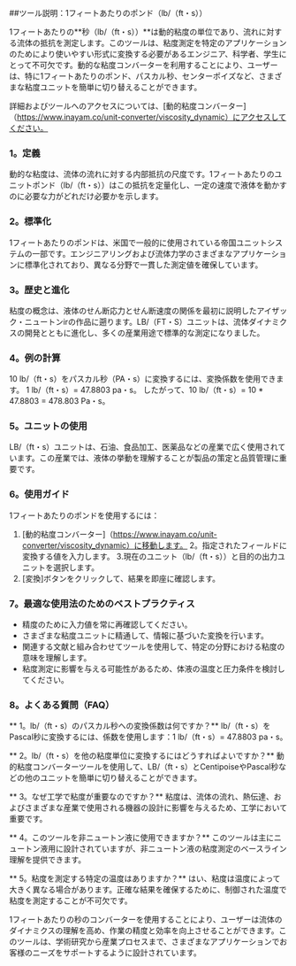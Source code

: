 ##ツール説明：1フィートあたりのポンド（lb/（ft・s））

1フィートあたりの**秒（lb/（ft・s））**は動的粘度の単位であり、流れに対する流体の抵抗を測定します。このツールは、粘度測定を特定のアプリケーションのためにより使いやすい形式に変換する必要があるエンジニア、科学者、学生にとって不可欠です。動的な粘度コンバーターを利用することにより、ユーザーは、特に1フィートあたりのポンド、パスカル秒、センターポイズなど、さまざまな粘度ユニットを簡単に切り替えることができます。

詳細およびツールへのアクセスについては、[動的粘度コンバーター]（https://www.inayam.co/unit-converter/viscosity_dynamic）にアクセスしてください。

### 1。定義
動的な粘度は、流体の流れに対する内部抵抗の尺度です。1フィートあたりのユニットポンド（lb/（ft・s））はこの抵抗を定量化し、一定の速度で液体を動かすのに必要な力がどれだけ必要かを示します。

### 2。標準化
1フィートあたりのポンドは、米国で一般的に使用されている帝国ユニットシステムの一部です。エンジニアリングおよび流体力学のさまざまなアプリケーションに標準化されており、異なる分野で一貫した測定値を確保しています。

### 3。歴史と進化
粘度の概念は、液体のせん断応力とせん断速度の関係を最初に説明したアイザック・ニュートンirの作品に遡ります。LB/（FT・S）ユニットは、流体ダイナミクスの開発とともに進化し、多くの産業用途で標準的な測定になりました。

### 4。例の計算
10 lb/（ft・s）をパスカル秒（PA・s）に変換するには、変換係数を使用できます。
1 lb/（ft・s）= 47.8803 pa・s。
したがって、10 lb/（ft・s）= 10 * 47.8803 = 478.803 Pa・s。

### 5。ユニットの使用
LB/（ft・s）ユニットは、石油、食品加工、医薬品などの産業で広く使用されています。この産業では、液体の挙動を理解することが製品の策定と品質管理に重要です。

### 6。使用ガイド
1フィートあたりのポンドを使用するには：
1. [動的粘度コンバーター]（https://www.inayam.co/unit-converter/viscosity_dynamic）に移動します。
2。指定されたフィールドに変換する値を入力します。
3.現在のユニット（lb/（ft・s））と目的の出力ユニットを選択します。
4. [変換]ボタンをクリックして、結果を即座に確認します。

### 7。最適な使用法のためのベストプラクティス
- 精度のために入力値を常に再確認してください。
- さまざまな粘度ユニットに精通して、情報に基づいた変換を行います。
- 関連する文献と組み合わせてツールを使用して、特定の分野における粘度の意味を理解します。
- 粘度測定に影響を与える可能性があるため、体液の温度と圧力条件を検討してください。

### 8。よくある質問（FAQ）

** 1。lb/（ft・s）のパスカル秒への変換係数は何ですか？**
lb/（ft・s）をPascal秒に変換するには、係数を使用します：1 lb/（ft・s）= 47.8803 pa・s。

** 2。lb/（ft・s）を他の粘度単位に変換するにはどうすればよいですか？**
動的粘度コンバーターツールを使用して、LB/（ft・s）とCentipoiseやPascal秒などの他のユニットを簡単に切り替えることができます。

** 3。なぜ工学で粘度が重要なのですか？**
粘度は、流体の流れ、熱伝達、およびさまざまな産業で使用される機器の設計に影響を与えるため、工学において重要です。

** 4。このツールを非ニュートン液に使用できますか？**
このツールは主にニュートン液用に設計されていますが、非ニュートン液の粘度測定のベースライン理解を提供できます。

** 5。粘度を測定する特定の温度はありますか？**
はい、粘度は温度によって大きく異なる場合があります。正確な結果を確保するために、制御された温度で粘度を測定することが不可欠です。

1フィートあたりの秒のコンバーターを使用することにより、ユーザーは流体のダイナミクスの理解を高め、作業の精度と効率を向上させることができます。このツールは、学術研究から産業プロセスまで、さまざまなアプリケーションでお客様のニーズをサポートするように設計されています。